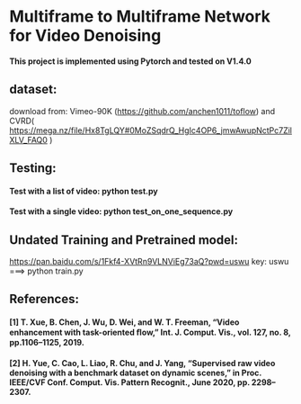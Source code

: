 ﻿Multiframe to Multiframe Network for Video Denoising
=====================================================

#### This project is implemented using Pytorch and tested on V1.4.0

## dataset:

download from: Vimeo-90K (https://github.com/anchen1011/toflow) and CVRD( https://mega.nz/file/Hx8TgLQY#0MoZSqdrQ_HgIc4OP6_jmwAwupNctPc7ZilXLV_FAQ0 )

## Testing:

#### Test with a list of video: python test.py

#### Test with a single video: python test_on_one_sequence.py

## Undated Training and Pretrained model: 
https://pan.baidu.com/s/1Fkf4-XVtRn9VLNViEg73aQ?pwd=uswu key: uswu
===> python train.py

## References:
#### [1] T. Xue, B. Chen, J. Wu, D. Wei, and W. T. Freeman, “Video enhancement with task-oriented ﬂow,” Int. J. Comput. Vis., vol. 127, no. 8, pp.1106–1125, 2019.
#### [2] H. Yue, C. Cao, L. Liao, R. Chu, and J. Yang, “Supervised raw video denoising with a benchmark dataset on dynamic scenes,” in Proc. IEEE/CVF Conf. Comput. Vis. Pattern Recognit., June 2020, pp. 2298–2307.
